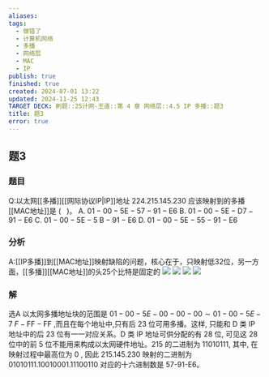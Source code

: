 ```yaml
---
aliases: 
tags:
  - 做错了
  - 计算机网络
  - 多播
  - 网络层
  - MAC
  - IP
publish: true
finished: true
created: 2024-07-01 13:22
updated: 2024-11-25 12:43
TARGET DECK: 刷题::25计网-王道::第 4 章 网络层::4.5 IP 多播::题3
title: 题3
error: true
---
```

## 题3
### 题目
Q:以太网[[多播]][[网际协议IP|IP]]地址 224.215.145.230 应该映射到的多播[[MAC地址]]是 ( $\;$ )。
A. ${01} - {00} - 5\mathrm{E} - {57} - {91} - \mathrm{E}6$
B. ${01} - {00} - 5\mathrm{E} - \mathrm{D}7 - {91} - \mathrm{E}6$
C. ${01} - {00} - 5\mathrm{E} - 5\mathrm{\;B} - {91} - \mathrm{E}6$
D. ${01} - {00} - 5\mathrm{E} - {55} - {91} - \mathrm{E}6$
### 分析
A:[[IP多播]]到[[MAC地址]]映射缺陷的问题，核心在于，只映射低32位，另一方面，[[多播]][[MAC地址]]的头25个比特是固定的
![](https://img.hwenyi.live/202403232141171.webp)
![](https://img.hwenyi.live/202407082155998.webp)
![](https://img.hwenyi.live/202407082155783.webp)
![](https://img.hwenyi.live/202403232204258.webp)
### 解
选A
以太网多播地址块的范围是 ${01} - {00} - 5E - {00} - {00} - {00} \sim  {01} - {00} - 5E - 7\;F - \mathrm {{FF}} - \mathrm {{FF}}$ ,而且在每个地址中,只有后 23 位可用多播。这样, 只能和 D 类 IP 地址中的后 23 位有一一对应关系。D 类 IP 地址可供分配的有 28 位, 可见这 28 位中的前 5 位不能用来构成以太网硬件地址。215 的二进制为 11010111, 其中, 在映射过程中最高位为 0 , 因此 215.145.230 映射的二进制为 01010111.10010001.11100110 对应的十六进制数是 57-91-E6。
<!--ID: 1732538681978-->
